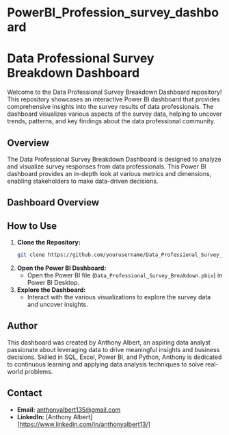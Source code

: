 # PowerBI_Profession_survey_dashboard
# Data Professional Survey Breakdown Dashboard
Welcome to the Data Professional Survey Breakdown Dashboard repository! This repository showcases an interactive Power BI dashboard that provides comprehensive insights into the survey results of data professionals. The dashboard visualizes various aspects of the survey data, helping to uncover trends, patterns, and key findings about the data professional community.

## Overview
The Data Professional Survey Breakdown Dashboard is designed to analyze and visualize survey responses from data professionals. This Power BI dashboard provides an in-depth look at various metrics and dimensions, enabling stakeholders to make data-driven decisions.

## Dashboard Overview

## How to Use

1. **Clone the Repository:**
   ```bash
   git clone https://github.com/yourusername/Data_Professional_Survey_Breakdown.git
   ```
2. **Open the Power BI Dashboard:**
   - Open the Power BI file (`Data_Professional_Survey_Breakdown.pbix`) in Power BI Desktop.
3. **Explore the Dashboard:**
   - Interact with the various visualizations to explore the survey data and uncover insights.

## Author
This dashboard was created by Anthony Albert, an aspiring data analyst passionate about leveraging data to drive meaningful insights and business decisions. Skilled in SQL, Excel, Power BI, and Python, Anthony is dedicated to continuous learning and applying data analysis techniques to solve real-world problems.

## Contact
- **Email:** anthonyalbert135@gmail.com
- **LinkedIn:** [Anthony Albert][https://www.linkedin.com/in/anthonyalbert13/]
